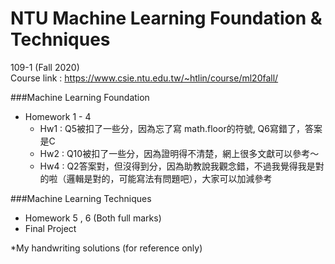 # NTU Machine Learning Foundation & Techniques
109-1 (Fall 2020)\
Course link : https://www.csie.ntu.edu.tw/~htlin/course/ml20fall/

###Machine Learning Foundation
 - Homework 1 - 4
   - Hw1 : Q5被扣了一些分，因為忘了寫 math.floor的符號, Q6寫錯了，答案是C
   - Hw2 : Q10被扣了一些分，因為證明得不清楚，網上很多文獻可以參考～
   - Hw4 : Q2答案對，但沒得到分，因為助教說我觀念錯，不過我覺得我是對的啦（邏輯是對的，可能寫法有問題吧），大家可以加減參考
   
###Machine Learning Techniques
 - Homework 5 , 6 (Both full marks)
 - Final Project 
 
 *My handwriting solutions (for reference only)
 
